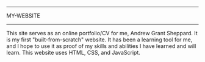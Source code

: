 ************
 MY-WEBSITE
************

This site serves as an online portfolio/CV for me, Andrew Grant Sheppard.
It is my first "built-from-scratch" website.  It has been a learning tool for me, and I hope to use it as proof of my skills and abilities I have learned and will learn.
This website uses HTML, CSS, and JavaScript. 